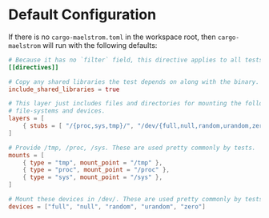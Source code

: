 # Default Configuration

If there is no `cargo-maelstrom.toml` in the workspace root, then
`cargo-maelstrom` will run with the following defaults:

```toml
# Because it has no `filter` field, this directive applies to all tests.
[[directives]]

# Copy any shared libraries the test depends on along with the binary.
include_shared_libraries = true

# This layer just includes files and directories for mounting the following
# file-systems and devices.
layers = [
    { stubs = [ "/{proc,sys,tmp}/", "/dev/{full,null,random,urandom,zero}" ] },
]

# Provide /tmp, /proc, /sys. These are used pretty commonly by tests.
mounts = [
    { type = "tmp", mount_point = "/tmp" },
    { type = "proc", mount_point = "/proc" },
    { type = "sys", mount_point = "/sys" },
]

# Mount these devices in /dev/. These are used pretty commonly by tests.
devices = ["full", "null", "random", "urandom", "zero"]
```
